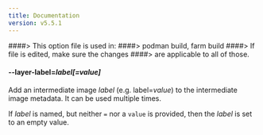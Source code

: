 ```yaml
---
title: Documentation
version: v5.5.1
---
```


####> This option file is used in:
####>   podman build, farm build
####> If file is edited, make sure the changes
####> are applicable to all of those.
#### **--layer-label**=*label[=value]*

Add an intermediate image *label* (e.g. label=*value*) to the intermediate
image metadata. It can be used multiple times.

If *label* is named, but neither `=` nor a `value` is provided, then
the *label* is set to an empty value.
